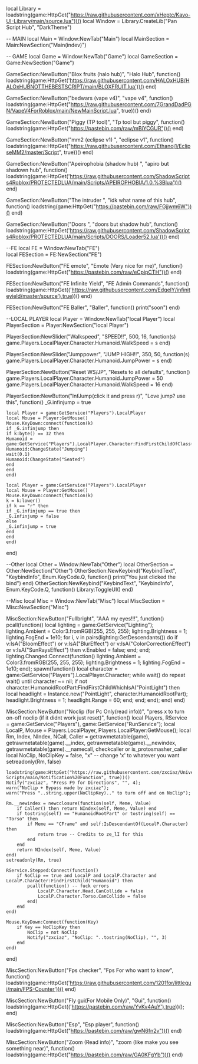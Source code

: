 local Library = loadstring(game:HttpGet("https://raw.githubusercontent.com/xHeptc/Kavo-UI-Library/main/source.lua"))()
local Window = Library.CreateLib("Pan Script Hub", "DarkTheme")

-- MAIN
local Main = Window:NewTab("Main")
local MainSection = Main:NewSection("Main(indev)")


-- GAME
local Game = Window:NewTab("Game")
local GameSection = Game:NewSection("Game")

GameSection:NewButton("Blox fruits (halo hub)", "Halo Hub", function()
    loadstring(game:HttpGet('https://raw.githubusercontent.com/HALOxHUB/HALOxHUBNOTTHEBESTSCRIPT/main/BLOXFRUIT.lua'))()
end)

GameSection:NewButton("bedwars (vape v4)", "vape v4", function()
    loadstring(game:HttpGet("https://raw.githubusercontent.com/7GrandDadPGN/VapeV4ForRoblox/main/NewMainScript.lua", true))()
end)

GameSection:NewButton("Piggy (TP tool)", "Tp tool but piggy", function()
    loadstring(game:HttpGet("https://pastebin.com/raw/mBiYCGUR"))()
end)

GameSection:NewButton("mm2 (eclipse v1) ", "eclipse v1", function()
    loadstring(game:HttpGet("https://raw.githubusercontent.com/Ethanoj1/EclipseMM2/master/Script", true))()
end)

GameSection:NewButton("Apeirophobia (shadow hub) ", "apiro but shadown hub", function()
    loadstring(game:HttpGet('https://raw.githubusercontent.com/ShadowScripts4Roblox/PROTECTEDLUA/main/Scripts/APEIROPHOBIA/1.0.%3Blua'))()
end)

GameSection:NewButton("The intruder ", "idk what name of this hub", function()
    loadstring(game:HttpGet("https://pastebin.com/raw/FGjjwm6W"))()
end)

GameSection:NewButton("Doors ", "doors but shadow hub", function()
    loadstring(game:HttpGet('https://raw.githubusercontent.com/ShadowScripts4Roblox/PROTECTEDLUA/main/Scripts/DOORS/Loader52.lua'))()
end)


--FE
local FE = Window:NewTab("FE")  
local FESection = FE:NewSection("FE")

FESection:NewButton("FE emote", "Emote (Very nice for me)", function()
    loadstring(game:HttpGet("https://pastebin.com/raw/eCpipCTH"))()
end)

FESection:NewButton("FE Infinite Yield", "FE Admin Commands", function()
    loadstring(game:HttpGet(('https://raw.githubusercontent.com/EdgeIY/infiniteyield/master/source'),true))()
end)

FESection:NewButton("FE Baller", "Baller", function()
    print("soon")
end)

--LOCAL PLAYER
local Player = Window:NewTab("local Player")
local PlayerSection = Player:NewSection("local Player")

PlayerSection:NewSlider("Walkspeed", "SPEED!!", 500, 16, function(s)
    game.Players.LocalPlayer.Character.Humanoid.WalkSpeed = s
end)

PlayerSection:NewSlider("Jumppower", "JUMP HIGH!!", 350, 50, function(s)
    game.Players.LocalPlayer.Character.Humanoid.JumpPower = s
end)

PlayerSection:NewButton("Reset WS/JP", "Resets to all defaults", function()
    game.Players.LocalPlayer.Character.Humanoid.JumpPower = 50
    game.Players.LocalPlayer.Character.Humanoid.WalkSpeed = 16
end)

PlayerSection:NewButton("InfJump(click it and press r)", "Love jump? use this", function()
    _G.infinjump = true
 
    local Player = game:GetService("Players").LocalPlayer
    local Mouse = Player:GetMouse()
    Mouse.KeyDown:connect(function(k)
    if _G.infinjump then
    if k:byte() == 32 then
    Humanoid = game:GetService("Players").LocalPlayer.Character:FindFirstChildOfClass("Humanoid")
    Humanoid:ChangeState("Jumping")
    wait(0.1)
    Humanoid:ChangeState("Seated")
    end
    end
    end)
     
    local Player = game:GetService("Players").LocalPlayer
    local Mouse = Player:GetMouse()
    Mouse.KeyDown:connect(function(k)
    k = k:lower()
    if k == "r" then
    if _G.infinjump == true then
    _G.infinjump = false
    else
    _G.infinjump = true
    end
    end
    end)
end)


--Other
local Other = Window:NewTab("Other")
local OtherSection = Other:NewSection("Other")
OtherSection:NewKeybind("KeybindText", "KeybindInfo", Enum.KeyCode.Q, function()
	print("You just clicked the bind")
end)
OtherSection:NewKeybind("KeybindText", "KeybindInfo", Enum.KeyCode.Q, function()
	Library:ToggleUI()
end)

--Misc
local Misc = Window:NewTab("Misc")
local MiscSection = Misc:NewSection("Misc")

MiscSection:NewButton("Fullbright", "AAA my eyes!!!", function()
    pcall(function()
        local lighting = game:GetService("Lighting");
        lighting.Ambient = Color3.fromRGB(255, 255, 255);
        lighting.Brightness = 1;
        lighting.FogEnd = 1e10;
        for i, v in pairs(lighting:GetDescendants()) do
            if v:IsA("BloomEffect") or v:IsA("BlurEffect") or v:IsA("ColorCorrectionEffect") or v:IsA("SunRaysEffect") then
                v.Enabled = false;
            end;
        end;
        lighting.Changed:Connect(function()
            lighting.Ambient = Color3.fromRGB(255, 255, 255);
            lighting.Brightness = 1;
            lighting.FogEnd = 1e10;
        end);
        spawn(function()
            local character = game:GetService("Players").LocalPlayer.Character;
            while wait() do
                repeat wait() until character ~= nil;
                if not character.HumanoidRootPart:FindFirstChildWhichIsA("PointLight") then
                    local headlight = Instance.new("PointLight", character.HumanoidRootPart);
                    headlight.Brightness = 1;
                    headlight.Range = 60;
                end;
            end;
        end);
    end)
end)

MiscSection:NewButton("Noclip (for Pc Only(read info))", "press x to turn on-off noclip (if it didnt work just reset)", function()
    local Players, RService = game:GetService("Players"), game:GetService("RunService");
    local LocalP, Mouse = Players.LocalPlayer, Players.LocalPlayer:GetMouse();
    local Rm, Index, NIndex, NCall, Caller = getrawmetatable(game), getrawmetatable(game).__index, getrawmetatable(game).__newindex, getrawmetatable(game).__namecall, checkcaller or is_protosmasher_caller
    local NoClip, NoClipKey = false, "x" -- change 'x' to whatever you want
    setreadonly(Rm, false)
    
    loadstring(game:HttpGet("https://raw.githubusercontent.com/zxciaz/Universal-Scripts/main/Notification%20Function", true))()
    Notify("zxciaz", "Press F9 for Directions", "", 4);
    warn("NoClip + Bypass made by zxciaz");
    warn("Press "..string.upper(NoClipKey).." to turn off and on NoClip");
    
    Rm.__newindex = newcclosure(function(self, Meme, Value)
        if Caller() then return NIndex(self, Meme, Value) end 
        if tostring(self) == "HumanoidRootPart" or tostring(self) == "Torso" then 
            if Meme == "CFrame" and self:IsDescendantOf(LocalP.Character) then 
                return true -- Credits to ze_lI for this
            end
        end
        return NIndex(self, Meme, Value)
    end)
    setreadonly(Rm, true)
    
    RService.Stepped:Connect(function()
        if NoClip == true and LocalP and LocalP.Character and LocalP.Character:FindFirstChild("Humanoid") then 
            pcall(function() -- fuck errors
                LocalP.Character.Head.CanCollide = false 
                LocalP.Character.Torso.CanCollide = false
            end)
        end
    end)
    
    Mouse.KeyDown:Connect(function(Key)
        if Key == NoClipKey then 
            NoClip = not NoClip
            Notify("zxciaz", "NoClip: "..tostring(NoClip), "", 3)
        end
    end)
end)

MiscSection:NewButton("Fps checker", "Fps For who want to know", function()
    loadstring(game:HttpGet('https://raw.githubusercontent.com/1201for/littlegui/main/FPS-Counter'))()
end)

MiscSection:NewButton("Fly gui(For Mobile Only)", "Gui", function()
    loadstring(game:HttpGet(('https://pastebin.com/raw/YvKv4AuY'),true))();
end)

MiscSection:NewButton("Esp", "Esp player", function()
    loadstring(game:HttpGet("https://pastebin.com/raw/gwN6fn2v"))()
end)

MiscSection:NewButton("Zoom (Read info)", "zoom (like make you see something near)", function()
    loadstring(game:HttpGet("https://pastebin.com/raw/GA0KFgYb"))()
end)


